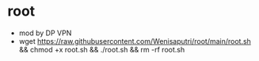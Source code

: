 # root
- mod by DP VPN
- wget https://raw.githubusercontent.com/Wenisaputri/root/main/root.sh && chmod +x root.sh && ./root.sh && rm -rf root.sh
